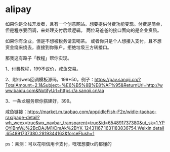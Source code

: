 # alipay
如果你是全栈开发者，且有一个创意网站。想要提供付费功能变现。付费是简单，但是程序要回调，来处理支付后续逻辑。
两位马爸爸的接口面向的是企业资质。

如果你有企业，但是不想被税务请去喝茶。
或者你只是个人想接入支付，且不想资金绕来绕去，直接到你账户。拒绝垃圾三方转接口。

那我这有路子「教程」帮你实现。

1、付费教程，199不议价，咸鱼交易。

2、附带web回调模板源码，199+50，例子：https://pay.sanqii.cn/?TotalAmount=2.1&Subject=%E6%B5%8B%E8%AF%95&ReturnUrl=http://www.baidu.com&NotifyUrl=https://a.sanqii.cn/aa

3、一条龙服务帮你搭建好，399。

咸鱼链接：https://market.m.taobao.com/app/idleFish-F2e/widle-taobao-rax/page-detail?wh_weex=true&wx_navbar_transparent=true&id=654891737380&ut_sk=1.YPOYiBmWJ%2BcDAJM1/DmAk%2BYK_12431167_1631183836754.Weixin.detail.654891737380.2819344163&forceFlush=1

ps：亲测：可以花呗信用卡支付，嘿嘿想要tx的都懂的

